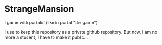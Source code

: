 # StrangeMansion

I game with portals! (like in portal "the game")

I use to keep this repository as a private github repository.
But now, I am no more a student, I have to make it public...
